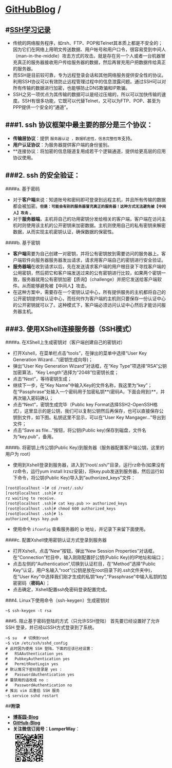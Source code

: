 [**GitHubBlog**](https://github.com/bbxytl/bbxytl.github.com/tree/master/blog#home--githubblog) /
=====
#[SSH学习记录](https://github.com/bbxytl/bbxytl.github.com/blob/master/blog/pages/150601_SSH学习记录.md#githubblog-)
---
- 传统的网络服务程序，如rsh、FTP、POP和Telnet其本质上都是不安全的；因为它们在网络上用明文传送数据、用户帐号和用户口令，很容易受到中间人（man-in-the-middle）攻击方式的攻击。就是存在另一个人或者一台机器冒充真正的服务器接收用户传给服务器的数据，然后再冒充用户把数据传给真正的服务器。
- 而SSH是目前较可靠，专为远程登录会话和其他网络服务提供安全性的协议。利用SSH协议可以有效防止远程管理过程中的信息泄露问题。通过SSH可以对所有传输的数据进行加密，也能够防止DNS欺骗和IP欺骗。
- SSH之另一项优点为其传输的数据可以是经过压缩的，所以可以加快传输的速度。SSH有很多功能，它既可以代替Telnet，又可以为FTP、POP、甚至为PPP提供一个安全的“通道”。

###1. ssh 协议框架中最主要的部分是三个协议：
---
- **传输层协议**：提供 `服务器认证 ，数据机密性，信息完整性等`支持。
- **用户认证协议**：为服务器提供客户端的身份鉴别。
- **连接协议：将加密的信息隧道复用成若干个逻辑通道，提供给更高层的应用协议使用。

###2. ssh 的安全验证：
---

####a. 基于密码
- 对于**客户端**来说：知道账号和密码即可登录到远程主机，并且所有传输的数据都会被加密。**`但是：可能会有别的服务器冒充真正的服务器！这种方式无法避免被【中间人】攻击`** 。
- 对于**服务器端**，主机将自己的功用密钥分发给相关的客户端，客户端在访问主机时则使用该主机的公开密钥来加密数据。主机则使用自己的私有密钥来解密数据，从而实现主机密钥认证，确保数据的保密性。

####b. 基于密钥
- **客户端**需要为自己创建一对密钥，并将公有密钥放到需要访问的服务器上。客户端软件向服务器服务器发出请求，请求用客户端自己的密钥进行安全验证。
- **服务器端**在收到请求以后，先在发送请求客户端的用户根目录下寻找客户端的公用密钥，然后把它和客户端发送过来的公有密钥进行比较，如果两个密钥一致，服务器就用公有密钥加密【质询】（challenge）并把它发送给客户端软件。从而能够避免被【中间人】攻击。
- 在这种方案中，需要存在一个密钥认证中心，所有提供服务的主机都将自己的公开密钥提供给认证中心，而任何作为客户端的主机则只要保存一份认证中心的公开密钥就可以了。这种模式下，客户端必须访问认证中心然后才能访问服务器主机。

###3. 使用XShell连接服务器（SSH模式）
---

####a. 在XShell上生成密钥对（客户端创建自己的密钥对）
- 打开Xshell，在菜单栏点击“tools”，在弹出的菜单中选择“User Key Generation Wizard...”(密钥生成向导)；
- 弹出“User Key Generation Wizard”对话框，在“Key Type”项选择“RSA”公钥加密算法，“Key Length”选择为“2048”位密钥长度；
- 点击“Next”，等待密钥生成；
- 继续下一步，在“Key Name”中输入Key的文件名称，我这里为“key”；在“Passphrase”处输入一个密码用于加密私钥**(密码A，下面会用到)**，并再次输入密码确认；
- 点击“Next”，密钥生成完毕（Public key Format选择SSH2-OpenSSH格式），这里显示的是公钥，我们可以复制公钥然后再保存，也可以直接保存公钥到文件，如下图。私钥这里不显示，可以在“User Key Mangager...”导出到文件；
- 点击“Save as file...”按钮，将公钥(Public key)保存到磁盘，文件名为“key.pub”，备用。

####b. 将密钥上传公钥(Public Key)到服务器（服务器配置客户端公钥，这里的用户为 root）
- 使用到Xshell登录到服务器，进入到“/root/.ssh/”目录，运行rz命令(如果没有rz命令，运行yum install lrzsz安装)，将key.pub发送到服务器，然后运行如下命令，将公钥(Public Key)导入到“authorized_keys”文件：
```shell
[root@localhost ~]# cd /root/.ssh/
[root@localhost .ssh]# rz
rz waiting to receive.
[root@localhost .ssh]# cat key.pub >> authorized_keys
[root@localhost .ssh]# chmod 600 authorized_keys
[root@localhost .ssh]# ls
authorized_keys key.pub
```
- 使用命令 `ifconfig` 查看服务器的 ip 地址，并记录下来留下面使用。

####c. 配置Xshell使用密钥认证方式登录到服务器
- 打开Xshell，点击“New”按钮，弹出“New Session Properties”对话框，在“Connection”栏目中，输入刚刚配置好公钥(Public Key)的IP地址和端口；
- 点击左侧的“Authentication”,切换到认证栏目，在“Method”选择“Public Key”认证，用户名输入“root”(公钥是放在root目录下的.ssh文件夹中)，在“User Key”中选择我们刚才生成的私钥“key”,“Passphrase”中输入私钥的加密密码（**密码A**）；
- 点击确定，Xshell配置ssh免密码登录配置完成。

###4. Linux下使用命令（ssh-keygen）生成密钥对
```shell
~$ ssh-keygen -t rsa  
```

###5. 阻止基于密码登陆的方式（只允许SSH登陆）
首先要已经设置好了允许 SSH 登录，并已经以SSH方式登录到了系统。
```shell
~$ su	# 切换到root
~$ vim /etc/ssh/sshd_config
# 此时因为使用 SSH 登陆，下面的应该已经设置：
#	RSAAuthentication yes
#	PubkeyAuthentication yes
#	PermitRootLogin yes
# 默认情况下密码登录是 yes :
#	PasswordAuthentication yes
# 要禁用的话改成 no :
#	PasswordAuthentication no
# 推出 vim 后重启 SSH 服务
~$ service sshd restart
```



##**附录**
- **[博客园-Blog](http://bbxytl.github.io/)**
- **[GitHub-Blog](http://bbxytl.github.io/)**
- **关注微信订阅号：LomperWay**：     
    ![关注微信订阅号](./images/qrcodes/qrcode_100.jpg)

